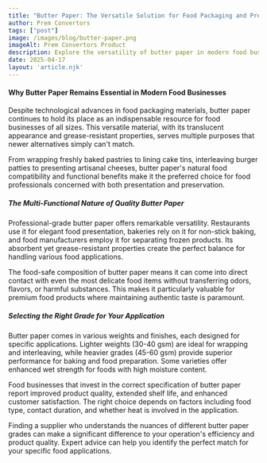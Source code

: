 ```yaml
---
title: "Butter Paper: The Versatile Solution for Food Packaging and Presentation"
author: Prem Convertors
tags: ["post"]
image: /images/blog/butter-paper.png
imageAlt: Prem Convertors Product
description: Explore the versatility of butter paper in modern food businesses, from presentation to preservation, and learn how to select the right grade for your specific application.
date: 2025-04-17
layout: 'article.njk'
---
```


#### Why Butter Paper Remains Essential in Modern Food Businesses

Despite technological advances in food packaging materials, butter paper continues to hold its place as an indispensable resource for food businesses of all sizes. This versatile material, with its translucent appearance and grease-resistant properties, serves multiple purposes that newer alternatives simply can't match.

From wrapping freshly baked pastries to lining cake tins, interleaving burger patties to presenting artisanal cheeses, butter paper's natural food compatibility and functional benefits make it the preferred choice for food professionals concerned with both presentation and preservation.

##### The Multi-Functional Nature of Quality Butter Paper

Professional-grade butter paper offers remarkable versatility. Restaurants use it for elegant food presentation, bakeries rely on it for non-stick baking, and food manufacturers employ it for separating frozen products. Its absorbent yet grease-resistant properties create the perfect balance for handling various food applications.

The food-safe composition of butter paper means it can come into direct contact with even the most delicate food items without transferring odors, flavors, or harmful substances. This makes it particularly valuable for premium food products where maintaining authentic taste is paramount.

##### Selecting the Right Grade for Your Application

Butter paper comes in various weights and finishes, each designed for specific applications. Lighter weights (30-40 gsm) are ideal for wrapping and interleaving, while heavier grades (45-60 gsm) provide superior performance for baking and food preparation. Some varieties offer enhanced wet strength for foods with high moisture content.

Food businesses that invest in the correct specification of butter paper report improved product quality, extended shelf life, and enhanced customer satisfaction. The right choice depends on factors including food type, contact duration, and whether heat is involved in the application.

Finding a supplier who understands the nuances of different butter paper grades can make a significant difference to your operation's efficiency and product quality. Expert advice can help you identify the perfect match for your specific food applications.